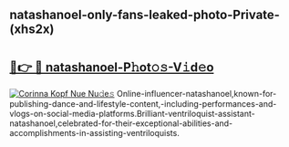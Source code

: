 ## natashanoel-only-fans​-leaked-photo​-Private-(xhs2x)


# <h2><a href="https://mediaupload.pro?title=natashanoel&ref=git">🔗👉 🔴 natashanoel-P𝚑ot𝚘𝚜-V𝚒d𝚎o</a></h2>

[![Corinna Kopf Nue Nu𝚍e𝚜](https://i.imgur.com/0qMVB7G.gif)](https://mediaupload.pro?title=natashanoel&ref=git)
Online-influencer-natashanoel,known-for-publishing-dance-and-lifestyle-content,-including-performances-and-vlogs-on-social-media-platforms.Brilliant-ventriloquist-assistant-natashanoel,celebrated-for-their-exceptional-abilities-and-accomplishments-in-assisting-ventriloquists.  